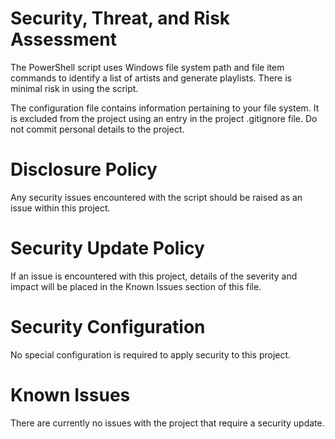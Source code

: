 # Security, Threat, and Risk Assessment
The PowerShell script uses Windows file system path and file item commands to identify a list of artists and generate playlists. There is minimal risk in using the script.

The configuration file contains information pertaining to your file system. It is excluded from the project using an entry in the project .gitignore file. Do not commit personal details to the project.


# Disclosure Policy
Any security issues encountered with the script should be raised as an issue within this project.


# Security Update Policy
If an issue is encountered with this project, details of the severity and impact will be placed in the Known Issues section of this file.


# Security Configuration
No special configuration is required to apply security to this project.


# Known Issues
There are currently no issues with the project that require a security update.